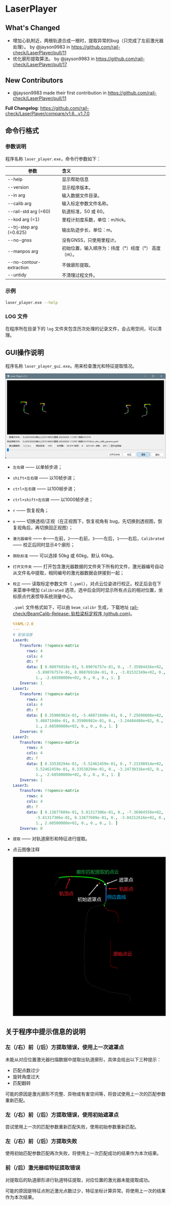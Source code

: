 # LaserPlayer
## What's Changed
* 增加心轨附近，两根轨道合成一根时，提取异常的bug（只完成了左前激光器处理）。 by @jayson9983 in https://github.com/rail-check/LaserPlayer/pull/11
* 优化廓形提取算法。 by @jayson9983 in https://github.com/rail-check/LaserPlayer/pull/17

## New Contributors
* @jayson9983 made their first contribution in https://github.com/rail-check/LaserPlayer/pull/11

**Full Changelog**: https://github.com/rail-check/LaserPlayer/compare/v1.6...v1.7.0


## 命令行格式

### 参数说明

程序名称 `laser_player.exe`，命令行参数如下：

| 参数                    | 含义                                                 |
| ----------------------- | :--------------------------------------------------- |
| --help                  | 显示帮助信息                                         |
| --version               | 显示程序版本。                                       |
| --in arg                | 输入数据文件目录。                                   |
| --calib arg             | 输入标定参数文件名称。                               |
| --rail-std arg (=60)    | 轨道标准，50 或 60。                                 |
| --kod arg (=1)          | 里程计刻度系数，单位：m/tick。                       |
| --trj-step arg (=0.625) | 输出轨迹步长，单位：m。                              |
| --no-gnss               | 没有GNSS，只使用里程计。                             |
| --manpos arg            | 初始位置，输入顺序为：纬度（°）经度（°） 高度（m）。 |
| --no-contour-extraction | 不做廓形提取。                                       |
| --untidy                | 不清理过程文件。                                     |

### 示例

```bash
laser_player.exe --help
```

### LOG 文件

在程序所在目录下的 `log` 文件夹包含历次处理的记录文件，会占用空间，可以清理。

## GUI操作说明

程序名称 `laser_player_gui.exe`。用来检查激光和特征提取情况。

<img src="./README.assets/image-20230217181923788.png" alt="image-20230217181923788" style="zoom:50%;" />

- `左右键` —— 以单帧步进；

- `shift+左右键` —— 以10帧步进；

- `ctrl+左右键` —— 以100帧步进；

- `ctrl+shift+左右键` —— 以1000帧步进；

- `r` —— 恢复视角；

- `o` —— 切换透视/正视（在正视图下，恢复视角有 bug，先切换到透视图，恢复视角后，再切换回正视图）；

- `激光器编号` —— `0`——左前，`2`——右前，`3`——左后，`1`——右后，`Calibrated`  —— 校正后同时显示4个廓形；

- `钢轨标准` —— 可以选择 50kg 或 60kg，默认 60kg。

- `打开文件夹` —— 打开包含激光器数据的文件夹下所有的文件，激光器编号自动从文件名中提取，相同编号的激光器数据会拼接到一起；

- `校正` —— 读取标定参数文件（`.yaml`），对点云位姿进行校正。校正后会在下来菜单中增加 `Calibrated` 选项，选中后会同时显示所有点云的相对位置，坐标原点代表惯导系统测量中心。

  `.yaml` 文件格式如下，可以由 `beam_calibr` 生成，下载地址 [rail-check/BeamCalib-Release: 轨检梁标定程序 (github.com)](https://github.com/rail-check/BeamCalib-Release)。

  ```yaml
  %YAML:2.0
  ---
  # 安装误差
  Laser0:
     Transform: !!opencv-matrix
        rows: 4
        cols: 4
        dt: f
        data: [ 8.08076918e-01, 5.89076757e-01, 0., -7.35984436e+02,
            -5.89076757e-01, 8.08076918e-01, 0., -3.01532349e+02, 0., 0.,
            1., -2.68500000e+02, 0., 0., 0., 1. ]
     Inverse: 1
  Laser1:
     Transform: !!opencv-matrix
        rows: 4
        cols: 4
        dt: f
        data: [ 8.35906982e-01, -5.48871040e-01, 0., 7.25698608e+02,
            5.48871040e-01, 8.35906982e-01, 0., -3.24404480e+02, 0., 0.,
            1., 2.68500000e+02, 0., 0., 0., 1. ]
     Inverse: 0
  Laser2:
     Transform: !!opencv-matrix
        rows: 4
        cols: 4
        dt: f
        data: [ 8.33538294e-01, -5.52462459e-01, 0., 7.23198914e+02,
            5.52462459e-01, 8.33538294e-01, 0., -3.24730316e+02, 0., 0.,
            1., -2.68500000e+02, 0., 0., 0., 1. ]
     Inverse: 1
  Laser3:
     Transform: !!opencv-matrix
        rows: 4
        cols: 4
        dt: f
        data: [ 8.13677609e-01, 5.81317306e-01, 0., -7.36984558e+02,
            -5.81317306e-01, 8.13677609e-01, 0., -3.04212616e+02, 0., 0.,
            1., 2.68500000e+02, 0., 0., 0., 1. ]
     Inverse: 0
  ```

- `提取` —— 对轨道廓形和特征进行提取。

- 点云图像注释

  <img src="./README.assets/image-20230216221543510.png" alt="image-20230216221543510" style="zoom: 50%;" />

## 关于程序中提示信息的说明

### 左（/右）前（/后）方提取错误，使用上一次遮罩点

未能从对应位置激光器扫描数据中提取出轨道廓形，具体会给出以下三种提示：

- 匹配点数过少
- 旋转角度过大
- 匹配翻转

可能的原因是激光廓形不完整、异物或有害空间等，将尝试使用上一次的匹配参数重新匹配。

### 左（/右）前（/后）方提取错误，使用初始遮罩点

尝试使用上一次的匹配参数重新匹配失败，使用初始参数重新匹配。

### 左（/右）前（/后）方提取失败

使用初始匹配参数匹配再次失败，将使用上一次匹配成功的结果作为本次结果。

### 前（/后）激光器组特征提取错误

对提取后的轨道廓形进行轨道特征提取，对应位置的激光器未能提取成功。

可能的原因是特征点附近激光点数过少，特征坐标计算异常。将使用上一次的结果作为本次结果。
